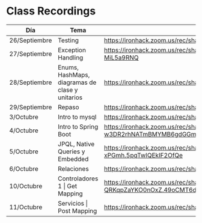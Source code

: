 # Class Recordings

| Día           | Tema    | Enlace                                                       |
| ------------- | ------- | ------------------------------------------------------------ |
| 26/Septiembre | Testing | https://ironhack.zoom.us/rec/share/xSRBHHxrJVNLaH0ZqTxS2P514jCtFG6TDblEPiO-SSe_BfKwfabu7e18BtOR3Ii7.ZFr4WXiJsELRag_K |
| 27/Septiembre | Exception Handling | https://ironhack.zoom.us/rec/share/WpB-FUNR3bXr9iz94uddtEQusUr84ngNyeCMmFkVcWa1WIFFnJC0jZK1b9DUAkph.bUrGhg-MiL5a9RNQ|
| 28/Septiembre | Enums, HashMaps, diagramas de clase y unitarios | https://ironhack.zoom.us/rec/share/9aVnNGBA-2WUiivYQDGPHTf73e7_6S1IUfGTtpVyXeRCDmfHFtTKErhEAnEmxot5.r_dLBBTUhSWKoQkp |
| 29/Septiembre | Repaso | https://ironhack.zoom.us/rec/share/ojA2UIiNATZlWDNn7TgvS39VrD8zyXHZfhvgLkuSiQplWiVkENFXENl1rOeMNZsu.dkXYDLgzqxFB6HVQ |
| 3/Octubre | Intro to mysql | https://ironhack.zoom.us/rec/share/TpyqrfcxKROK5TfkINBTc3C2iHrgqK8tlcW8HwAOFz4NwApjqo2OWUi_7oaFgsEP.l3D_MvWn3w8R8jeQ |
| 4/Octubre | Intro to Spring Boot | https://ironhack.zoom.us/rec/share/SUPxH8HTymaPY2i-w3DR2rhNATmBMYMB6gdGGm2yO_scDntC4rIlEOM7LwlKA43q.1rLi2lmVLkon0Mjt |
| 5/Octubre | JPQL, Native Queries y Embedded | https://ironhack.zoom.us/rec/share/75Igm0zw5-LxHzWpQZ4RyNCu4N70xRrMQ_6N7GYRy5CJcklwOHHljmZPVo-xPGmh.5pqTwIQEkIF2OfQe |
| 6/Octubre | Relaciones | https://ironhack.zoom.us/rec/share/Kz9rVmsxrG8S0dYHCqyT3OjSXFVRhiydP9hrTeGvY86Ja6q8SnZ25fVfs7xVovoK.Kvom25s7YmDGMQEr |
| 10/Octubre | Controladores 1 \| Get Mapping | https://ironhack.zoom.us/rec/share/awLhkw-urN1V0Xs--qe4V2WZ7jpygCGPocIAvp6xUeeGMhhB-QRKqpZaYKO0nOxZ.49oCMT6dr6spl6CO |
| 11/Octubre | Servicios \| Post Mapping | https://ironhack.zoom.us/rec/share/GerZH3PyyIT5yOL3sGwXjLR4ocyOvCvipyA3mcvbC2GFITVykB_PDmYTrWqdkiLX.tfsMPZlUCLGRFnzD |





